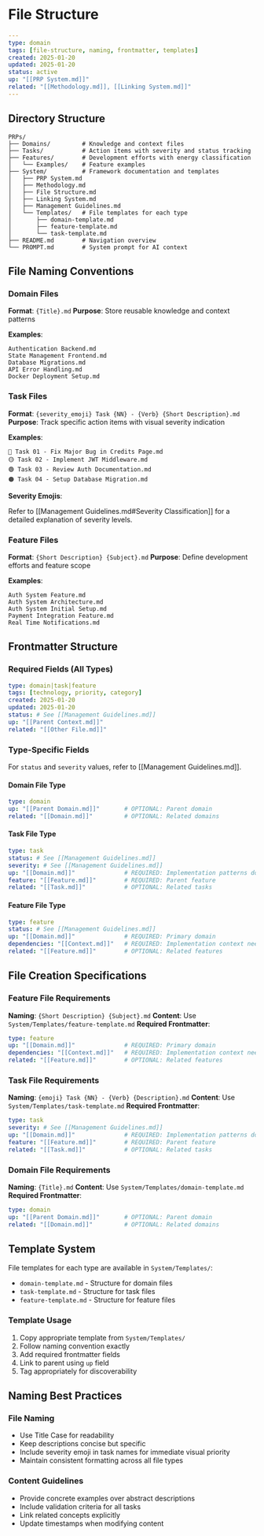 # File Structure

```yaml
---
type: domain
tags: [file-structure, naming, frontmatter, templates]
created: 2025-01-20
updated: 2025-01-20
status: active
up: "[[PRP System.md]]"
related: "[[Methodology.md]], [[Linking System.md]]"
---
```

## Directory Structure

```text
PRPs/
├── Domains/         # Knowledge and context files
├── Tasks/           # Action items with severity and status tracking  
├── Features/        # Development efforts with energy classification
│   └── Examples/    # Feature examples
├── System/          # Framework documentation and templates
│   ├── PRP System.md
│   ├── Methodology.md
│   ├── File Structure.md
│   ├── Linking System.md
│   ├── Management Guidelines.md
│   └── Templates/   # File templates for each type
│       ├── domain-template.md
│       ├── feature-template.md
│       └── task-template.md
├── README.md        # Navigation overview
└── PROMPT.md        # System prompt for AI context
```

## File Naming Conventions

### Domain Files

**Format**: `{Title}.md`
**Purpose**: Store reusable knowledge and context patterns

**Examples**:

```text
Authentication Backend.md
State Management Frontend.md  
Database Migrations.md
API Error Handling.md
Docker Deployment Setup.md
```

### Task Files

**Format**: `{severity_emoji} Task {NN} - {Verb} {Short Description}.md`
**Purpose**: Track specific action items with visual severity indication

**Examples**:

```text
🔴 Task 01 - Fix Major Bug in Credits Page.md
🟡 Task 02 - Implement JWT Middleware.md
🟢 Task 03 - Review Auth Documentation.md
🟠 Task 04 - Setup Database Migration.md
```

**Severity Emojis**:

Refer to [[Management Guidelines.md#Severity Classification]] for a detailed explanation of severity levels.

### Feature Files

**Format**: `{Short Description} {Subject}.md`
**Purpose**: Define development efforts and feature scope

**Examples**:

```text
Auth System Feature.md
Auth System Architecture.md  
Auth System Initial Setup.md
Payment Integration Feature.md
Real Time Notifications.md
```

## Frontmatter Structure

### Required Fields (All Types)

```yaml
type: domain|task|feature
tags: [technology, priority, category]
created: 2025-01-20
updated: 2025-01-20
status: # See [[Management Guidelines.md]]
up: "[[Parent Context.md]]"
related: "[[Other File.md]]"
```

### Type-Specific Fields

For `status` and `severity` values, refer to [[Management Guidelines.md]].

#### Domain File Type

```yaml
type: domain
up: "[[Parent Domain.md]]"       # OPTIONAL: Parent domain
related: "[[Domain.md]]"         # OPTIONAL: Related domains
```

#### Task File Type

```yaml
type: task
status: # See [[Management Guidelines.md]]
severity: # See [[Management Guidelines.md]]
up: "[[Domain.md]]"              # REQUIRED: Implementation patterns domain
feature: "[[Feature.md]]"        # REQUIRED: Parent feature
related: "[[Task.md]]"           # OPTIONAL: Related tasks
```

#### Feature File Type

```yaml
type: feature
status: # See [[Management Guidelines.md]]
up: "[[Domain.md]]"              # REQUIRED: Primary domain
dependencies: "[[Context.md]]"   # REQUIRED: Implementation context needed
related: "[[Feature.md]]"        # OPTIONAL: Related features
```

## File Creation Specifications

### Feature File Requirements

**Naming**: `{Short Description} {Subject}.md`
**Content**: Use `System/Templates/feature-template.md`
**Required Frontmatter**:

```yaml
type: feature
up: "[[Domain.md]]"              # REQUIRED: Primary domain
dependencies: "[[Context.md]]"   # REQUIRED: Implementation context needed
related: "[[Feature.md]]"        # OPTIONAL: Related features
```

### Task File Requirements

**Naming**: `{emoji} Task {NN} - {Verb} {Description}.md`
**Content**: Use `System/Templates/task-template.md`
**Required Frontmatter**:

```yaml
type: task
severity: # See [[Management Guidelines.md]]
up: "[[Domain.md]]"              # REQUIRED: Implementation patterns domain
feature: "[[Feature.md]]"        # REQUIRED: Parent feature
related: "[[Task.md]]"           # OPTIONAL: Related tasks
```

### Domain File Requirements

**Naming**: `{Title}.md`
**Content**: Use `System/Templates/domain-template.md`
**Required Frontmatter**:

```yaml
type: domain
up: "[[Parent Domain.md]]"       # OPTIONAL: Parent domain
related: "[[Domain.md]]"         # OPTIONAL: Related domains
```

## Template System

File templates for each type are available in `System/Templates/`:

- `domain-template.md` - Structure for domain files
- `task-template.md` - Structure for task files  
- `feature-template.md` - Structure for feature files

### Template Usage

1. Copy appropriate template from `System/Templates/`
2. Follow naming convention exactly
3. Add required frontmatter fields
4. Link to parent using `up` field
5. Tag appropriately for discoverability

## Naming Best Practices

### File Naming

- Use Title Case for readability
- Keep descriptions concise but specific
- Include severity emoji in task names for immediate visual priority
- Maintain consistent formatting across all file types

### Content Guidelines

- Provide concrete examples over abstract descriptions
- Include validation criteria for all tasks
- Link related concepts explicitly
- Update timestamps when modifying content
